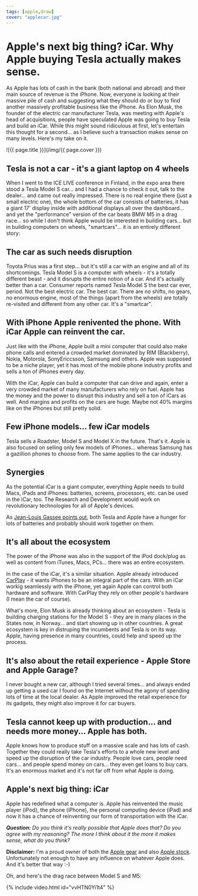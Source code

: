 ```yaml
---
tags: [apple,draw]
cover: "applecar.jpg"
---
```


# Apple's next big thing? iCar. Why Apple buying Tesla actually makes sense.

As Apple has lots of cash in the bank (both national and abroad) and their main source of revenue is the iPhone. Now, everyone is looking at their massive pile of cash and suggesting what they should do or buy to find another massively profitable business like the iPhone. As Elon Musk, the founder of the electric car manufacturer Tesla, was meeting with Apple's head of acquisitions, people have speculated Apple was going to buy Tesla and build an iCar. While this might sound ridiculous at first, let's entertain this thought for a second... as I believe such a transaction makes sense on many levels. Here's my take on it.

<!--More-->

![{{ page.title }}](/img/{{ page.cover }})

## Tesla is not a car - it's a giant laptop on 4 wheels

When I went to the ICE LIVE conference in Finland, in the expo area there stood a Tesla Model S car... and I had a chance to check it out, talk to the dealer... and came out really impressed. There is no real engine there (just a small electric one), the whole bottom of the car consists of batteries, it has a giant 17' display inside with additional displays all over the dashboard... and yet the "performance" version of the car beats BMW M5 in a drag race... so while I don't think Apple would be interested in building cars... but in building computers on wheels, "smartcars"... it is an entirely different story:

## The car as such needs disruption

Toyota Prius was a first step... but it's still a car with an engine and all of its shortcomings. Tesla Model S is a computer with wheels - it's a totally different beast - and it disrupts the entire notion of a car. And it's actually better than a car. Consumer reports named Tesla Model S the best car ever, period. Not the best electric car. The best car. There are no shifts, no gears, no enormous engine, most of the things (apart from the wheels) are totally re-visited and different from any other car. It's a "smartcar".

## With iPhone Apple renivented the phone. With iCar Apple can reinvent the car.

Just like with the iPhone, Apple built a mini computer that could also make phone calls and entered a crowded market dominated by RIM (Blackberry), Nokia, Motorola, SonyEriccsson, Samsung and others. Apple was supposed to be a niche player, yet it has most of the mobile phone industry profits and sells a ton of iPhones every day.

With the iCar, Apple can build a computer that can drive and again, enter a very crowded market of many manufacturers who rely on fuel. Apple has the money and the power to disrupt this industry and sell a ton of iCars as well. And margins and profits on the cars are huge. Maybe not 40% margins like on the iPhones but still pretty solid.

## Few iPhone models... few iCar models

Tesla sells a Roadster, Model S and Model X in the future. That's it. Apple is also focused on selling only few models of iPhones... whereas Samsung has a gazillion phones to choose from. The same applies to the car industry.

## Synergies

As the potential iCar is a giant computer, everything Apple needs to build Macs, iPads and iPhones: batteries, screens, processors, etc. can be used in the iCar, too. The Research and Development would work on revolutionary technologies for all of Apple's devices.

As [Jean-Louis Gassee points out][jlg], both Tesla and Apple have a hunger for lots of batteries and probably should work together on them.

## It's all about the ecosystem

The power of the iPhone was also in the support of the iPod dock/plug as well as content from iTunes, Macs, PCs... there was an entire ecosystem.

In the case of the iCar, it's a similar situation. Apple already introduced [CarPlay][cp] - it wants iPhones to be an integral part of the cars. With an iCar workig seamlessly with the iPhone, yet again Apple can control both hardware and software. With CarPlay they rely on other people's hardware (I mean the car of course).

What's more, Elon Musk is already thinking about an ecosystem - Tesla is building charging stations for the Model S - they are in many places in the States now, in Norway... and start showing up in other countries. A great ecosystem is key in distruping the incumbents and Tesla is on its way. Apple, having presence in many countries, could help and speed up the process.

## It's also about the retail experience - Apple Store and Apple Garage?

I never bought a new car, although I tried several times... and always ended up getting a used car I found on the Internet without the agony of spending lots of time at the local dealer. As Apple improved the retail experience for its gadgets, they might also improve it for car buyers.

## Tesla cannot keep up with production... and needs more money... Apple has both.

Apple knows how to produce stuff on a massive scale and has lots of cash. Together they could really take Tesla's efforts to a whole new level and speed up the disruption of the car industry. People love cars, people need cars... and people spend money on cars... they even get loans to buy cars. It's an enormous market and it's not far off from what Apple is doing.

## Apple's next big thing: iCar

Apple has redefined what a computer is. Apple has reinvented the music player (iPod), the phone (iPhone), the personal computing device (iPad) and now it has a chance of reinventing our form of transportation with the iCar. 

***Question:*** *Do you think it's really possible that Apple does that? Do you agree with my reasoning? The more I think about it the more it makes sense, what do you think?*

**Disclaimer:** I'm a proud owner of both the [Apple gear][#iPadOnly] and also [Apple stock][aapl]. Unfortunately not enough to have any influence on whatever Apple does. And it's better that way :-)

Oh, and here's the drag race between Model S and M5:

{% include video.html id="vvHTN0Yi1t4" %}

[cp]: https://www.apple.com/ios/carplay/
[jlg]: http://www.mondaynote.com/2014/03/02/the-apple-tesla-connection-fun-and-reason-with-numbers/
[aapl]: http://finance.yahoo.com/q?s=AAPL
[Dropbox]: http://db.tt/kD7Liux
[Evernote]: /how-i-use-evernote
[Nozbe]: http://www.nozbe.com/
[s]: http://www.nozbe.com/signup
[#iPadOnly]: http://ipadonly.net/
[Productive! Magazine]: http://www.productivemag.com/
[Productive! Show]: /show
[Twitter]: http://twitter.com/MSliwinski


[n]: https://michael.gratis/nozbe